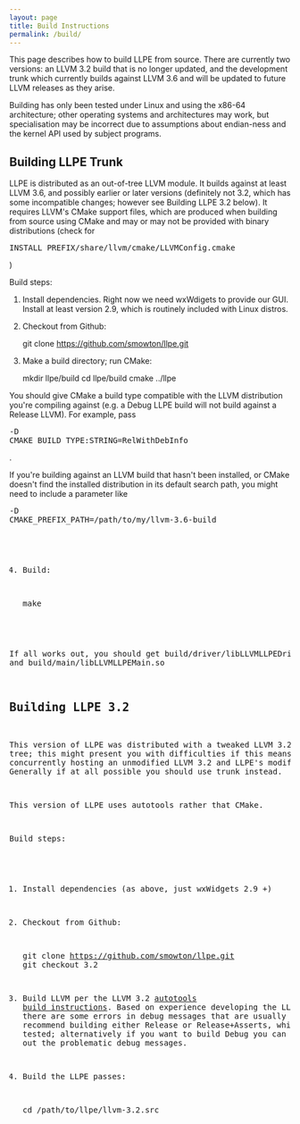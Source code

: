 ```yaml
---
layout: page
title: Build Instructions
permalink: /build/
---
```


This page describes how to build LLPE from source. There are currently two versions: an LLVM 3.2 build that is no longer updated, and the development trunk which currently builds against LLVM 3.6 and will be updated to future LLVM releases as they arise.

Building has only been tested under Linux and using the x86-64 architecture; other operating systems and architectures may work, but specialisation may be incorrect due to assumptions about endian-ness and the kernel API used by subject programs.

Building LLPE Trunk
-------------------

LLPE is distributed as an out-of-tree LLVM module. It builds against at least LLVM 3.6, and possibly earlier or later versions (definitely not 3.2, which has some incompatible changes; however see Building LLPE 3.2 below). It requires LLVM's CMake support files, which are produced when building from source using CMake and may or may not be provided with binary distributions (check for <pre>INSTALL_PREFIX/share/llvm/cmake/LLVMConfig.cmake</pre>)

Build steps:

1. Install dependencies. Right now we need wxWdigets to provide our GUI. Install at least version 2.9, which is routinely included with Linux distros.

2. Checkout from Github:

   git clone https://github.com/smowton/llpe.git

3. Make a build directory; run CMake:

   mkdir llpe/build
   cd llpe/build
   cmake ../llpe

You should give CMake a build type compatible with the LLVM distribution you're compiling against (e.g. a Debug LLPE build will not build against a Release LLVM). For example, pass <pre>-D CMAKE_BUILD_TYPE:STRING=RelWithDebInfo</pre>.

If you're building against an LLVM build that hasn't been installed, or CMake doesn't find the installed distribution in its default search path, you might need to include a parameter like <pre>-D CMAKE_PREFIX_PATH=/path/to/my/llvm-3.6-build

4. Build:

   make

If all works out, you should get build/driver/libLLVMLLPEDriver.so and build/main/libLLVMLLPEMain.so

Building LLPE 3.2
-----------------

This version of LLPE was distributed with a tweaked LLVM 3.2 source tree; this might present you with difficulties if this means concurrently hosting an unmodified LLVM 3.2 and LLPE's modified version. Generally if at all possible you should use trunk instead.

This version of LLPE uses autotools rather that CMake.

Build steps:

1. Install dependencies (as above, just wxWidgets 2.9 +)

2. Checkout from Github:

   git clone https://github.com/smowton/llpe.git
   git checkout 3.2

3. Build LLVM per the LLVM 3.2 [autotools build instructions](http://llvm.org/releases/3.2/docs/GettingStarted.html). Based on experience developing the LLVM 3.6 port there are some errors in debug messages that are usually #ifdef'd out; I recommend building either Release or Release+Asserts, which are better tested; alternatively if you want to build Debug you can just comment out the problematic debug messages.

4. Build the LLPE passes:

   cd /path/to/llpe/llvm-3.2.src